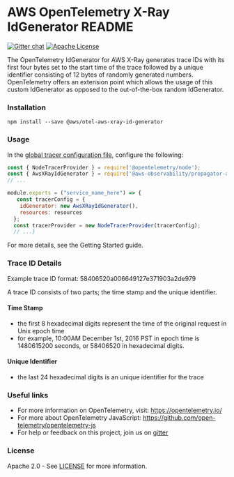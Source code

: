 # AWS OpenTelemetry X-Ray IdGenerator README

[![Gitter chat][gitter-image]][gitter-url]
[![Apache License][license-image]][license-image]

The OpenTelemetry IdGenerator for AWS X-Ray generates trace IDs with its first four bytes set to the start time of the trace followed by a unique identifier consisting of 12 bytes of randomly generated numbers. OpenTelemetry offers an extension point which allows the usage of this custom IdGenerator as opposed to the out-of-the-box random IdGenerator.

### Installation

`
npm install --save @aws/otel-aws-xray-id-generator
`

### Usage

In the [global tracer configuration file](https://github.com/open-telemetry/opentelemetry-js/blob/master/getting-started/README.md#initialize-a-global-tracer), configure the following:

```js
const { NodeTracerProvider } = require('@opentelemetry/node');
const { AwsXRayIdGenerator } = require('@aws-observability/propagator-aws-xray');
// ...

module.exports = ("service_name_here") => {
   const tracerConfig = {
    idGenerator: new AwsXRayIdGenerator(),
    resources: resources
  };
  const tracerProvider = new NodeTracerProvider(tracerConfig);
  // ...}
```

For more details, see the Getting Started guide.

### Trace ID Details

Example trace ID format: 58406520a006649127e371903a2de979

A trace ID consists of two parts; the time stamp and the unique identifier.

#### Time Stamp

* the first 8 hexadecimal digits represent the time of the original request in Unix epoch time
* for example, 10:00AM December 1st, 2016 PST in epoch time is 1480615200 seconds, or 58406520 in hexadecimal digits.

#### Unique Identifier

* the last 24 hexadecimal digits is an unique identifier for the trace

### Useful links

* For more information on OpenTelemetry, visit: <https://opentelemetry.io/>
* For more about OpenTelemetry JavaScript: <https://github.com/open-telemetry/opentelemetry-js>
* For help or feedback on this project, join us on [gitter][gitter-url]

### License

Apache 2.0 - See [LICENSE][license-url] for more information.

[gitter-image]: https://badges.gitter.im/open-telemetry/opentelemetry-js.svg
[gitter-url]: https://gitter.im/open-telemetry/opentelemetry-node?utm_source=badge&utm_medium=badge&utm_campaign=pr-badge&utm_content=badge
[license-url]: https://github.com/open-telemetry/opentelemetry-js-contrib/blob/master/LICENSE
[license-image]: https://img.shields.io/badge/license-Apache_2.0-green.svg?style=flat
